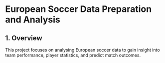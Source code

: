 # European Soccer Data Preparation and Analysis

## 1. Overview
This project focuses on analysing European soccer data to gain insight into team performance, player statistics, and predict match outcomes.

###
